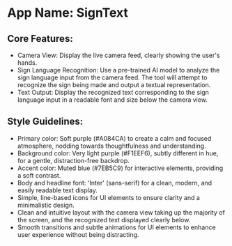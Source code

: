 # **App Name**: SignText

## Core Features:

- Camera View: Display the live camera feed, clearly showing the user's hands.
- Sign Language Recognition: Use a pre-trained AI model to analyze the sign language input from the camera feed. The tool will attempt to recognize the sign being made and output a textual representation.
- Text Output: Display the recognized text corresponding to the sign language input in a readable font and size below the camera view.

## Style Guidelines:

- Primary color: Soft purple (#A084CA) to create a calm and focused atmosphere, nodding towards thoughtfulness and understanding.
- Background color: Very light purple (#F1EEF6), subtly different in hue, for a gentle, distraction-free backdrop.
- Accent color: Muted blue (#7EB5C9) for interactive elements, providing a soft contrast.
- Body and headline font: 'Inter' (sans-serif) for a clean, modern, and easily readable text display.
- Simple, line-based icons for UI elements to ensure clarity and a minimalistic design.
- Clean and intuitive layout with the camera view taking up the majority of the screen, and the recognized text displayed clearly below.
- Smooth transitions and subtle animations for UI elements to enhance user experience without being distracting.
